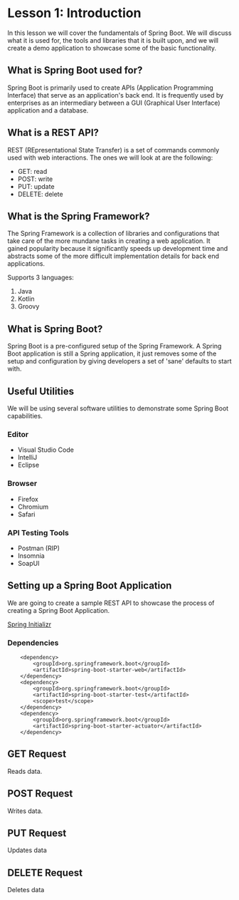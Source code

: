 # Lesson 1: Introduction

In this lesson we will cover the fundamentals of Spring Boot. We will discuss what it is used for, the tools and libraries that it is built upon, and we will create a demo application to showcase some of the basic functionality.

## What is Spring Boot used for?

Spring Boot is primarily used to create APIs (Application Programming Interface) that serve as an application's back end. It is frequently used by enterprises as an intermediary between a GUI (Graphical User Interface) application and a database.

## What is a REST API?

REST (REpresentational State Transfer) is a set of commands commonly used with web interactions. The ones we will look at are the following:
- GET: read
- POST: write
- PUT: update
- DELETE: delete

## What is the Spring Framework?

The Spring Framework is a collection of libraries and configurations that take care of the more mundane tasks in creating a web application. It gained popularity because it significantly speeds up development time and abstracts some of the more difficult implementation details for back end applications.

Supports 3 languages:
1. Java
2. Kotlin
3. Groovy

## What is Spring Boot?

Spring Boot is a pre-configured setup of the Spring Framework. A Spring Boot application is still a Spring application, it just removes some of the setup and configuration by giving developers a set of 'sane' defaults to start with.

## Useful Utilities

We will be using several software utilities to demonstrate some Spring Boot capabilities.

### Editor

- Visual Studio Code
- IntelliJ
- Eclipse

### Browser

- Firefox
- Chromium
- Safari

### API Testing Tools

- Postman (RIP)
- Insomnia
- SoapUI

## Setting up a Spring Boot Application

We are going to create a sample REST API to showcase the process of creating a Spring Boot Application.

[Spring Initializr](https://start.spring.io/)

### Dependencies

		<dependency>
            <groupId>org.springframework.boot</groupId>
            <artifactId>spring-boot-starter-web</artifactId>
        </dependency>
        <dependency>
            <groupId>org.springframework.boot</groupId>
            <artifactId>spring-boot-starter-test</artifactId>
            <scope>test</scope>
        </dependency>
        <dependency>
            <groupId>org.springframework.boot</groupId>
            <artifactId>spring-boot-starter-actuator</artifactId>
        </dependency>


## GET Request

Reads data.

## POST Request

Writes data.

## PUT Request

Updates data

## DELETE Request

Deletes data